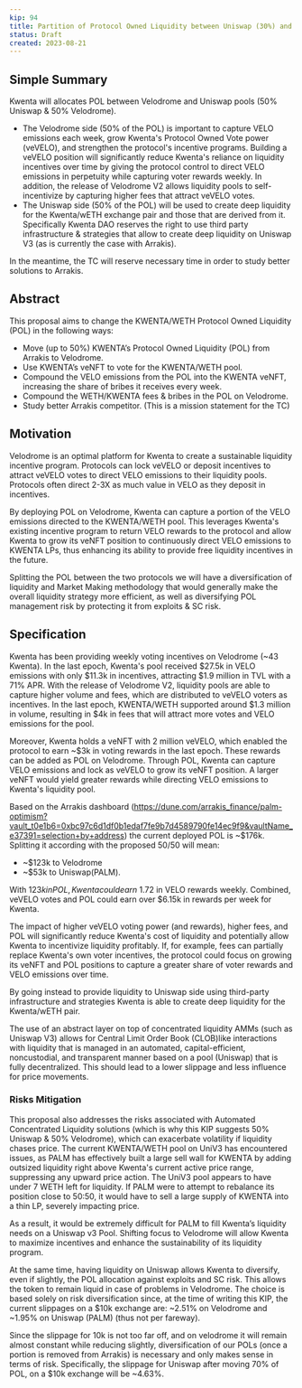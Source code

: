 ```yaml
---
kip: 94
title: Partition of Protocol Owned Liquidity between Uniswap (30%) and Velodrome (70%)
status: Draft
created: 2023-08-21
---
```


## Simple Summary
Kwenta will allocates POL between Velodrome and Uniswap pools (50% Uniswap & 50% Velodrome).

- The Velodrome side (50% of the POL) is important to capture VELO emissions each week, grow Kwenta's Protocol Owned Vote power (veVELO), and strengthen the protocol's incentive programs. Building a veVELO position will significantly reduce Kwenta's reliance on liquidity incentives over time by giving the protocol control to direct VELO emissions in perpetuity while capturing voter rewards weekly. In addition, the release of Velodrome V2 allows liquidity pools to self-incentivize by capturing higher fees that attract veVELO votes.
- The Uniswap side (50% of the POL) will be used to create deep liquidity for the Kwenta/wETH exchange pair and those that are derived from it. Specifically Kwenta DAO reserves the right to use third party infrastructure & strategies that allow to create deep liquidity on Uniswap V3 (as is currently the case with Arrakis). 

In the meantime, the TC will reserve necessary time in order to study better solutions to Arrakis. 


## Abstract
This proposal aims to change the KWENTA/WETH Protocol Owned Liquidity (POL) in the following ways:

- Move (up to 50%) KWENTA’s Protocol Owned Liquidity (POL) from Arrakis to Velodrome.
- Use KWENTA’s veNFT to vote for the KWENTA/WETH pool.
- Compound the VELO emissions from the POL into the KWENTA veNFT, increasing the share of bribes it receives every week.
- Compound the WETH/KWENTA fees & bribes in the POL on Velodrome.
- Study better Arrakis competitor. (This is a mission statement for the TC)

## Motivation
Velodrome is an optimal platform for Kwenta to create a sustainable liquidity incentive program. Protocols can lock veVELO or deposit incentives to attract veVELO votes to direct VELO emissions to their liquidity pools. Protocols often direct 2-3X as much value in VELO as they deposit in incentives.

By deploying POL on Velodrome, Kwenta can capture a portion of the VELO emissions directed to the KWENTA/WETH pool. This leverages Kwenta's existing incentive program to return VELO rewards to the protocol and allow Kwenta to grow its veNFT position to continuously direct VELO emissions to KWENTA LPs, thus enhancing its ability to provide free liquidity incentives in the future.

Splitting the POL between the two protocols we will have a diversification of liquidity and Market Making methodology that would generally make the overall liquidity strategy more efficient, as well as diversifying POL management risk by protecting it from exploits & SC risk.

## Specification
Kwenta has been providing weekly voting incentives on Velodrome (~43 Kwenta). In the last epoch, Kwenta's pool received $27.5k in VELO emissions with only $11.3k in incentives, attracting $1.9 million in TVL with a 71% APR. With the release of Velodrome V2, liquidity pools are able to capture higher volume and fees, which are distributed to veVELO voters as incentives. In the last epoch, KWENTA/WETH supported around $1.3 million in volume, resulting in $4k in fees that will attract more votes and VELO emissions for the pool.

Moreover, Kwenta holds a veNFT with 2 million veVELO, which enabled the protocol to earn ~$3k in voting rewards in the last epoch. These rewards can be added as POL on Velodrome. Through POL, Kwenta can capture VELO emissions and lock as veVELO to grow its veNFT position. A larger veNFT would yield greater rewards while directing VELO emissions to Kwenta's liquidity pool. 

Based on the Arrakis dashboard (https://dune.com/arrakis_finance/palm-optimism?vault_t0e1b6=0xbc97c6d1df0b1edaf7fe9b7d4589790fe14ec9f9&vaultName_e37391=selection+by+address) the current deployed POL is ~$176k.  Splitting it according with the proposed 50/50 will mean: 
- ~$123k to Velodrome
- ~$53k to Uniswap(PALM).

With $123k in POL, Kwenta could earn ~$1.72 in VELO rewards weekly. Combined, veVELO votes and POL could earn over $6.15k in rewards per week for Kwenta.

The impact of higher veVELO voting power (and rewards), higher fees, and POL will significantly reduce Kwenta's cost of liquidity and potentially allow Kwenta to incentivize liquidity profitably. If, for example, fees can partially replace Kwenta's own voter incentives, the protocol could focus on growing its veNFT and POL positions to capture a greater share of voter rewards and VELO emissions over time.

By going instead to provide liquidity to Uniswap side using third-party infrastructure and strategies Kwenta is able to create deep liquidity for the Kwenta/wETH pair. 

The use of an abstract layer on top of concentrated liquidity AMMs (such as Uniswap V3) allows for Central Limit Order Book (CLOB)like interactions with liquidity that is managed in an automated, capital-efficient, noncustodial, and transparent manner based on a pool (Uniswap) that is fully decentralized. This should lead to a lower slippage and less influence for price movements. 

### Risks Mitigation
This proposal also addresses the risks associated with Automated Concentrated Liquidity solutions (which is why this KIP suggests 50% Uniswap & 50% Velodrome), which can exacerbate volatility if liquidity chases price. The current KWENTA/WETH pool on UniV3 has encountered issues, as PALM has effectively built a large sell wall for KWENTA by adding outsized liquidity right above Kwenta's current active price range, suppressing any upward price action. The UniV3 pool appears to have under 7 WETH left for liquidity. If PALM were to attempt to rebalance its position close to 50:50, it would have to sell a large supply of KWENTA into a thin LP, severely impacting price.

As a result, it would be extremely difficult for PALM to fill Kwenta’s liquidity needs on a Uniswap v3 Pool.
Shifting focus to Velodrome will allow Kwenta to maximize incentives and enhance the sustainability of its liquidity program. 

At the same time, having liquidity on Uniswap allows Kwenta to diversify, even if slightly, the POL allocation against exploits and SC risk. This allows the token to remain liquid in case of problems in Velodrome. The choice is based solely on risk diversification since, at the time of writing this KIP, the current slippages on a $10k exchange are: ~2.51% on Velodrome and ~1.95% on Uniswap (PALM) (thus not per fareway).

Since the slippage for 10k is not too far off, and on velodrome it will remain almost constant while reducing slightly, diversification of our POLs (once a portion is removed from Arrakis) is necessary and only makes sense in terms of risk. Specifically, the slippage for Uniswap after moving 70% of POL, on a $10k exchange will be ~4.63%.